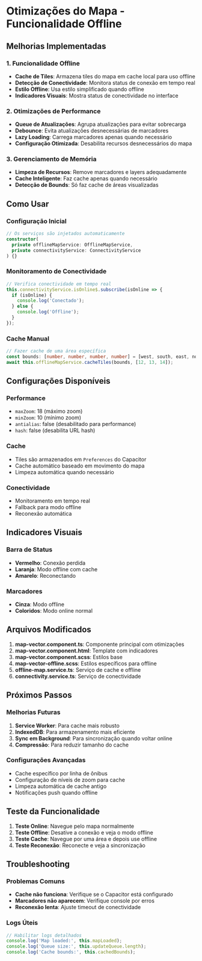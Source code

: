 # Otimizações do Mapa - Funcionalidade Offline

## Melhorias Implementadas

### 1. **Funcionalidade Offline**
- **Cache de Tiles**: Armazena tiles do mapa em cache local para uso offline
- **Detecção de Conectividade**: Monitora status de conexão em tempo real
- **Estilo Offline**: Usa estilo simplificado quando offline
- **Indicadores Visuais**: Mostra status de conectividade no interface

### 2. **Otimizações de Performance**
- **Queue de Atualizações**: Agrupa atualizações para evitar sobrecarga
- **Debounce**: Evita atualizações desnecessárias de marcadores
- **Lazy Loading**: Carrega marcadores apenas quando necessário
- **Configuração Otimizada**: Desabilita recursos desnecessários do mapa

### 3. **Gerenciamento de Memória**
- **Limpeza de Recursos**: Remove marcadores e layers adequadamente
- **Cache Inteligente**: Faz cache apenas quando necessário
- **Detecção de Bounds**: Só faz cache de áreas visualizadas

## Como Usar

### Configuração Inicial
```typescript
// Os serviços são injetados automaticamente
constructor(
  private offlineMapService: OfflineMapService,
  private connectivityService: ConnectivityService
) {}
```

### Monitoramento de Conectividade
```typescript
// Verifica conectividade em tempo real
this.connectivityService.isOnline$.subscribe(isOnline => {
  if (isOnline) {
    console.log('Conectado');
  } else {
    console.log('Offline');
  }
});
```

### Cache Manual
```typescript
// Fazer cache de uma área específica
const bounds: [number, number, number, number] = [west, south, east, north];
await this.offlineMapService.cacheTiles(bounds, [12, 13, 14]);
```

## Configurações Disponíveis

### Performance
- `maxZoom`: 18 (máximo zoom)
- `minZoom`: 10 (mínimo zoom)
- `antialias`: false (desabilitado para performance)
- `hash`: false (desabilita URL hash)

### Cache
- Tiles são armazenados em `Preferences` do Capacitor
- Cache automático baseado em movimento do mapa
- Limpeza automática quando necessário

### Conectividade
- Monitoramento em tempo real
- Fallback para modo offline
- Reconexão automática

## Indicadores Visuais

### Barra de Status
- **Vermelho**: Conexão perdida
- **Laranja**: Modo offline com cache
- **Amarelo**: Reconectando

### Marcadores
- **Cinza**: Modo offline
- **Coloridos**: Modo online normal

## Arquivos Modificados

1. **map-vector.component.ts**: Componente principal com otimizações
2. **map-vector.component.html**: Template com indicadores
3. **map-vector.component.scss**: Estilos base
4. **map-vector-offline.scss**: Estilos específicos para offline
5. **offline-map.service.ts**: Serviço de cache e offline
6. **connectivity.service.ts**: Serviço de conectividade

## Próximos Passos

### Melhorias Futuras
1. **Service Worker**: Para cache mais robusto
2. **IndexedDB**: Para armazenamento mais eficiente
3. **Sync em Background**: Para sincronização quando voltar online
4. **Compressão**: Para reduzir tamanho do cache

### Configurações Avançadas
- Cache específico por linha de ônibus
- Configuração de níveis de zoom para cache
- Limpeza automática de cache antigo
- Notificações push quando offline

## Teste da Funcionalidade

1. **Teste Online**: Navegue pelo mapa normalmente
2. **Teste Offline**: Desative a conexão e veja o modo offline
3. **Teste Cache**: Navegue por uma área e depois use offline
4. **Teste Reconexão**: Reconecte e veja a sincronização

## Troubleshooting

### Problemas Comuns
- **Cache não funciona**: Verifique se o Capacitor está configurado
- **Marcadores não aparecem**: Verifique console por erros
- **Reconexão lenta**: Ajuste timeout de conectividade

### Logs Úteis
```typescript
// Habilitar logs detalhados
console.log('Map loaded:', this.mapLoaded);
console.log('Queue size:', this.updateQueue.length);
console.log('Cache bounds:', this.cachedBounds);
```
